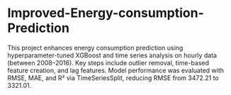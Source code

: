 # Improved-Energy-consumption-Prediction
This project enhances energy consumption prediction using hyperparameter-tuned XGBoost and time series analysis on hourly data (between 2008–2016). Key steps include outlier removal, time-based feature creation, and lag features. Model performance was evaluated with RMSE, MAE, and R² via TimeSeriesSplit, reducing RMSE from 3472.21 to 3321.01.
